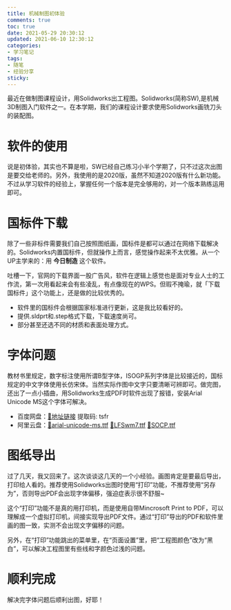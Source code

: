 ```yaml
---
title: 机械制图初体验
comments: true
toc: true
date: 2021-05-29 20:30:12
updated: 2021-06-10 12:30:12
categories:
- 学习笔记
tags:
- 随笔
- 经验分享
sticky:
---
```


最近在做制图课程设计，用Solidworks出工程图。Solidworks(简称SW),是机械3D制图入门软件之一。在本学期，我们的课程设计要求使用Solidworks画铣刀头的装配图。

<!-- more -->


# 软件的使用
说是初体验，其实也不算是啦，SW已经自己练习小半个学期了，只不过这次出图是要交给老师的。另外，我使用的是2020版，虽然不知道2020版有什么新功能。不过从学习软件的经验上，掌握任何一个版本是完全够用的，对一个版本熟练运用即可。

# 国标件下载
除了一些非标件需要我们自己按照图纸画，国标件是都可以通过在网络下载解决的。Solidworks内置国标件，但就操作上而言，感觉操作起来不太优雅。从一个UP主学来的：用 **今日制造** 这个软件。

吐槽一下，官网的下载界面一股广告风，软件在逻辑上感觉也是面对专业人士的工作流，第一次用看起来会有些凌乱，有点像现在的WPS。但瑕不掩瑜，就「下载国标件」这个功能上，还是做的比较优秀的。
- 软件里的国标件会根据国家标准进行更新，这是我比较看好的。
- 提供.sldprt和.step格式下载，下载速度尚可。
- 部分甚至还选不同的材质和表面处理方式。

# 字体问题
教材书里规定，数字标注使用所谓B型字体，ISOGP系列字体是比较接近的，国标规定的中文字体使用长仿宋体。当然实际作图中文字只要清晰可辨即可。做完图，还出了一点小插曲，用Solidworks生成PDF时软件出现了报错，安装Arial Unicode MS这个字体可解决。

- 百度网盘：[🔗地址链接](https://pan.baidu.com/s/1T1nL63_jp5UxzobV5RdjTQ) 提取码:  tsfr 
- 阿里云盘：[🔗arial-unicode-ms.ttf](https://www.aliyundrive.com/s/nS86YMDaoLR)	 [🔗LFSwm7.ttf](https://www.aliyundrive.com/s/Yh7HBLJgPMo)	[🔗SOCP.ttf](https://www.aliyundrive.com/s/J3xL1CMEDk6)

# 图纸导出
过了几天，我又回来了。这次谈谈这几天的一个小经验。画图肯定是要最后导出，打印给人看的。推荐使用Solidworks出图时使用“打印”功能，不推荐使用“另存为”，否则导出PDF会出现字体偏移，强迫症表示很不舒服~

这个“打印”功能不是真的用打印机，而是使用自带Mincrosoft Print to PDF，可以理解成一个虚拟打印机，间接实现导出PDF文件。通过“打印”导出的PDF和软件里画的图一致，实测不会出现文字偏移的问题。

另外，在“打印”功能跳出的菜单里，在“页面设置”里，把“工程图颜色”改为“黑白”，可以解决工程图里有些线和字颜色过浅的问题。

# 顺利完成
解决完字体问题后顺利出图，好耶！
